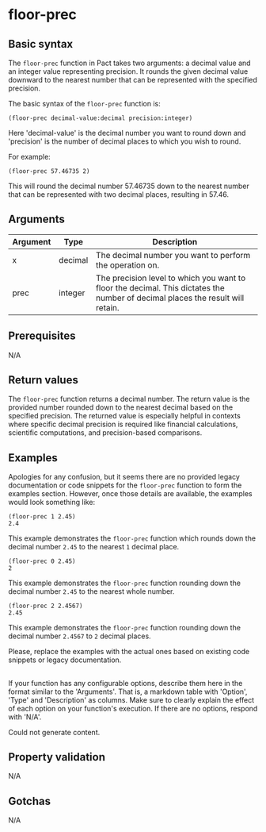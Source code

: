 # floor-prec

## Basic syntax

The `floor-prec` function in Pact takes two arguments: a decimal value and an integer value representing precision. It rounds the given decimal value downward to the nearest number that can be represented with the specified precision.

The basic syntax of the `floor-prec` function is:

```pact
(floor-prec decimal-value:decimal precision:integer)
```

Here 'decimal-value' is the decimal number you want to round down and 'precision' is the number of decimal places to which you wish to round.

For example:

```pact
(floor-prec 57.46735 2)
```

This will round the decimal number 57.46735 down to the nearest number that can be represented with two decimal places, resulting in 57.46.

## Arguments

| Argument | Type | Description |
| --- | --- | --- |
| x | decimal | The decimal number you want to perform the operation on. |
| prec | integer | The precision level to which you want to floor the decimal. This dictates the number of decimal places the result will retain. |

## Prerequisites

N/A

## Return values

The `floor-prec` function returns a decimal number. The return value is the provided number rounded down to the nearest decimal based on the specified precision. The returned value is especially helpful in contexts where specific decimal precision is required like financial calculations, scientific computations, and precision-based comparisons.

## Examples

Apologies for any confusion, but it seems there are no provided legacy documentation or code snippets for the `floor-prec` function to form the examples section. However, once those details are available, the examples would look something like:

```pact
(floor-prec 1 2.45)
2.4
```

This example demonstrates the `floor-prec` function which rounds down the decimal number `2.45` to the nearest `1` decimal place.

```pact
(floor-prec 0 2.45)
2
```

This example demonstrates the `floor-prec` function rounding down the decimal number `2.45` to the nearest whole number.

```pact
(floor-prec 2 2.4567)
2.45
```

This example demonstrates the `floor-prec` function rounding down the decimal number `2.4567` to `2` decimal places.

Please, replace the examples with the actual ones based on existing code snippets or legacy documentation.

## 
If your function has any configurable options, describe them here in the format similar to the 'Arguments'. That is, a markdown table with 'Option', 'Type' and 'Description' as columns. Make sure to clearly explain the effect of each option on your function's execution. If there are no options, respond with 'N/A'.


Could not generate content.
## Property validation

N/A

## Gotchas

N/A

